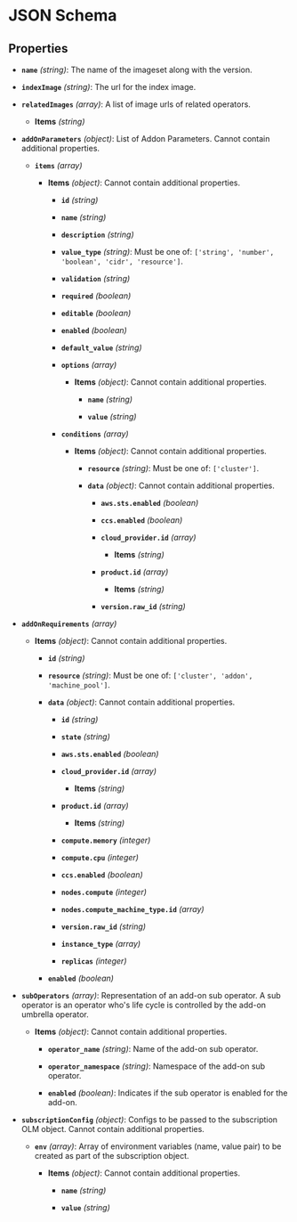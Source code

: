 # JSON Schema


## Properties


- **`name`** *(string)*: The name of the imageset along with the version.

- **`indexImage`** *(string)*: The url for the index image.

- **`relatedImages`** *(array)*: A list of image urls of related operators.

  - **Items** *(string)*

- **`addOnParameters`** *(object)*: List of Addon Parameters. Cannot contain additional properties.

  - **`items`** *(array)*

    - **Items** *(object)*: Cannot contain additional properties.

      - **`id`** *(string)*

      - **`name`** *(string)*

      - **`description`** *(string)*

      - **`value_type`** *(string)*: Must be one of: `['string', 'number', 'boolean', 'cidr', 'resource']`.

      - **`validation`** *(string)*

      - **`required`** *(boolean)*

      - **`editable`** *(boolean)*

      - **`enabled`** *(boolean)*

      - **`default_value`** *(string)*

      - **`options`** *(array)*

        - **Items** *(object)*: Cannot contain additional properties.

          - **`name`** *(string)*

          - **`value`** *(string)*

      - **`conditions`** *(array)*

        - **Items** *(object)*: Cannot contain additional properties.

          - **`resource`** *(string)*: Must be one of: `['cluster']`.

          - **`data`** *(object)*: Cannot contain additional properties.

            - **`aws.sts.enabled`** *(boolean)*

            - **`ccs.enabled`** *(boolean)*

            - **`cloud_provider.id`** *(array)*

              - **Items** *(string)*

            - **`product.id`** *(array)*

              - **Items** *(string)*

            - **`version.raw_id`** *(string)*

- **`addOnRequirements`** *(array)*

  - **Items** *(object)*: Cannot contain additional properties.

    - **`id`** *(string)*

    - **`resource`** *(string)*: Must be one of: `['cluster', 'addon', 'machine_pool']`.

    - **`data`** *(object)*: Cannot contain additional properties.

      - **`id`** *(string)*

      - **`state`** *(string)*

      - **`aws.sts.enabled`** *(boolean)*

      - **`cloud_provider.id`** *(array)*

        - **Items** *(string)*

      - **`product.id`** *(array)*

        - **Items** *(string)*

      - **`compute.memory`** *(integer)*

      - **`compute.cpu`** *(integer)*

      - **`ccs.enabled`** *(boolean)*

      - **`nodes.compute`** *(integer)*

      - **`nodes.compute_machine_type.id`** *(array)*

      - **`version.raw_id`** *(string)*

      - **`instance_type`** *(array)*

      - **`replicas`** *(integer)*

    - **`enabled`** *(boolean)*

- **`subOperators`** *(array)*: Representation of an add-on sub operator. A sub operator is an operator who's life cycle is controlled by the add-on umbrella operator.

  - **Items** *(object)*: Cannot contain additional properties.

    - **`operator_name`** *(string)*: Name of the add-on sub operator.

    - **`operator_namespace`** *(string)*: Namespace of the add-on sub operator.

    - **`enabled`** *(boolean)*: Indicates if the sub operator is enabled for the add-on.

- **`subscriptionConfig`** *(object)*: Configs to be passed to the subscription OLM object. Cannot contain additional properties.

  - **`env`** *(array)*: Array of environment variables (name, value pair) to be created as part of the subscription object.

    - **Items** *(object)*: Cannot contain additional properties.

      - **`name`** *(string)*

      - **`value`** *(string)*
